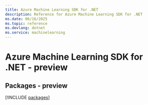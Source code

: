 ```yaml
---
title: Azure Machine Learning SDK for .NET
description: Reference for Azure Machine Learning SDK for .NET
ms.date: 06/16/2025
ms.topic: reference
ms.devlang: dotnet
ms.service: machinelearning
---
```

# Azure Machine Learning SDK for .NET - preview
## Packages - preview
[!INCLUDE [packages](machine-learning-index.md)]